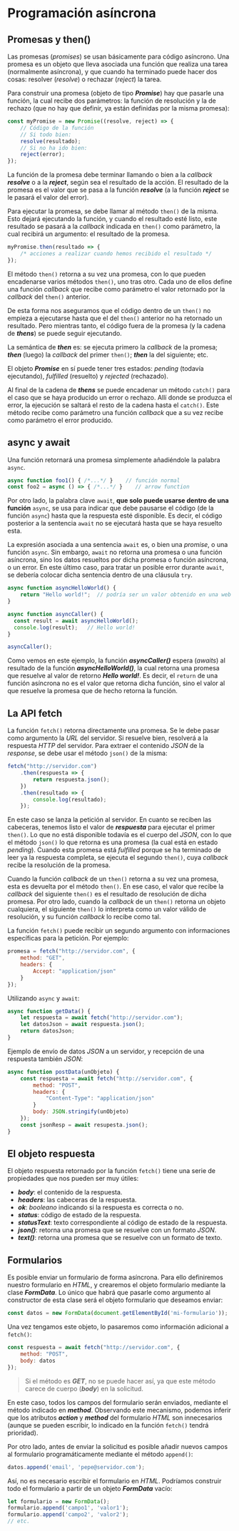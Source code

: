 # Programación asíncrona

## Promesas y then()

Las promesas (*promises*) se usan básicamente para código asíncrono. Una promesa es un objeto que lleva asociada una función que realiza una tarea (normalmente asíncrona), y que cuando ha terminado puede hacer dos cosas: resolver (*resolve*) o rechazar (*reject*) la tarea.

Para construir una promesa (objeto de tipo ***Promise***) hay que pasarle una función, la cual recibe dos parámetros: la función de resolución y la de rechazo (que no hay que definir, ya están definidas por la misma promesa):

```js
const myPromise = new Promise((resolve, reject) => {
    // Código de la función
    // Si todo bien:
    resolve(resultado);
    // Si no ha ido bien:
    reject(error);
});
```

La función de la promesa debe terminar llamando o bien a la *callback* ***resolve*** o a la ***reject***, según sea el resultado de la acción. El resultado de la promesa es el valor que se pasa a la función ***resolve*** (a la función ***reject*** se le pasará el valor del error).

Para ejecutar la promesa, se debe llamar al método `then()` de la misma. Esto dejará ejecutando la función, y cuando el resultado esté listo, este resultado se pasará a la *callback* indicada en `then()` como parámetro, la cual recibirá un argumento: el resultado de la promesa.

```js
myPromise.then(resultado => {
    /* acciones a realizar cuando hemos recibido el resultado */
});
```

El método `then()` retorna a su vez una promesa, con lo que pueden encadenarse varios métodos `then()`, uno tras otro. Cada uno de ellos define una función *callback* que recibe como parámetro el valor retornado por la *callback* del `then()` anterior.

De esta forma nos aseguramos que el código dentro de un `then()` no empieza a ejecutarse hasta que el del `then()` anterior no ha retornado un resultado. Pero mientras tanto, el código fuera de la promesa (y la cadena de ***thens***) se puede seguir ejecutando.

La semántica de ***then*** es: se ejecuta primero la *callback* de la promesa; ***then*** (luego) la *callback* del primer `then()`; ***then*** la del siguiente; etc.

El objeto ***Promise*** en sí puede tener tres estados: *pending* (todavía ejecutando), *fulfilled* (resuelto) y *rejected* (rechazado).

Al final de la cadena de ***thens*** se puede encadenar un método `catch()` para el caso que se haya producido un error o rechazo. Allí donde se produzca el error, la ejecución se saltará el resto de la cadena hasta el `catch()`. Este método recibe como parámetro una función *callback* que a su vez recibe como parámetro el error producido.

## async y await

Una función retornará una promesa simplemente añadiéndole la palabra `async`.

```js
async function foo1() { /*...*/ }    // función normal
const foo2 = async () => { /*...*/ }    // arrow function
```

Por otro lado, la palabra clave `await`, **que solo puede usarse dentro de una función** `async`, se usa para indicar que debe pausarse el código (de la función `async`) hasta que la respuesta esté disponible. Es decir, el código posterior a la sentencia `await` no se ejecutará hasta que se haya resuelto esta.

La expresión asociada a una sentencia `await` es, o bien una *promise*, o una función `async`. Sin embargo, `await` no retorna una promesa o una función asíncrona, sino los datos resueltos por dicha promesa o función asíncrona, o un error. En este último caso, para tratar un posible error durante `await`, se debería colocar dicha sentencia dentro de una cláusula `try`.

```js
async function asyncHelloWorld() {
    return "Hello world!";  // podría ser un valor obtenido en una web
}

async function asyncCaller() {
  const result = await asyncHelloWorld();
  console.log(result);   // Hello world!
}

asyncCaller();
```

Como vemos en este ejemplo, la función ***asyncCaller()*** espera (*awaits*) al resultado de la función ***asyncHelloWorld()***, la cual retorna una promesa que resuelve al valor de retorno ***Hello world!***. Es decir, el `return` de una función asíncrona no es el valor que retorna dicha función, sino el valor al que resuelve la promesa que de hecho retorna la función.

## La API fetch

La función `fetch()` retorna directamente una promesa. Se le debe pasar como argumento la *URL* del servidor. Si resuelve bien, resolverá a la respuesta *HTTP* del servidor. Para extraer el contenido *JSON* de la *response*, se debe usar el método `json()` de la misma:

```js
fetch("http://servidor.com")
    .then(respuesta => {
        return respuesta.json();
    })
    .then(resultado => {
        console.log(resultado);
    });
```

En este caso se lanza la petición al servidor. En cuanto se reciben las cabeceras, tenemos listo el valor de ***respuesta*** para ejecutar el primer `then()`. Lo que no está disponible todavía es el cuerpo del *JSON*, con lo que el método `json()` lo que retorna es una promesa (la cual está en estado *pending*). Cuando esta promesa está *fulfilled* porque se ha terminado de leer ya la respuesta completa, se ejecuta el segundo `then()`, cuya *callback* recibe la resolución de la promesa.

Cuando la función *callback* de un `then()` retorna a su vez una promesa, esta es devuelta por el método `then()`. En ese caso, el valor que recibe la *callback* del siguiente `then()` es el resultado de resolución de dicha promesa. Por otro lado, cuando la *callback* de un `then()` retorna un objeto cualquiera, el siguiente `then()` lo interpreta como un valor válido de resolución, y su función *callback* lo recibe como tal.

La función `fetch()` puede recibir un segundo argumento con informaciones específicas para la petición. Por ejemplo:

```js
promesa = fetch("http://servidor.com", {
    method: "GET",
    headers: {
        Accept: "application/json"
    }
});
```

Utilizando `async` y `await`:

```js
async function getData() {
    let respuesta = await fetch("http://servidor.com");
    let datosJson = await respuesta.json();
    return datosJson;
}
```

Ejemplo de envío de datos *JSON* a un servidor, y recepción de una respuesta también *JSON*:

```js
async function postData(unObjeto) {
    const respuesta = await fetch("http://servidor.com", {
        method: "POST",
        headers: {
            "Content-Type": "application/json"
        }
        body: JSON.stringify(unObjeto)
    });
    const jsonResp = await resupesta.json();
}
```

## El objeto respuesta

El objeto respuesta retornado por la función `fetch()` tiene una serie de propiedades que nos pueden ser muy útiles:

- ***body***: el contenido de la respuesta.
- ***headers***: las cabeceras de la respuesta.
- ***ok***: *booleano* indicando si la respuesta es correcta o no.
- ***status***: código de estado de la respuesta.
- ***statusText***: texto correspondiente al código de estado de la respuesta.
- ***json()***: retorna una promesa que se resuelve con un formato *JSON*.
- ***text()***: retorna una promesa que se resuelve con un formato de texto.

## Formularios

Es posible enviar un formulario de forma asíncrona. Para ello definiremos nuestro formulario en *HTML*, y crearemos el objeto formulario mediante la clase ***FormData***. Lo único que habrá que pasarle como argumento al constructor de esta clase será el objeto formulario que deseamos enviar:

```javascript
const datos = new FormData(document.getElementById('mi-formulario'));
```

Una vez tengamos este objeto, lo pasaremos como información adicional a `fetch()`:

```javascript
const respuesta = await fetch("http://servidor.com", {
    method: "POST",
    body: datos
});
```

> Si el método es ***GET***, no se puede hacer así, ya que este método carece de cuerpo (***body***) en la solicitud.

En este caso, todos los campos del formulario serán enviados, mediante el método indicado en ***method***. Observando este mecanismo, podemos inferir que los atributos ***action*** y ***method*** del formulario *HTML* son innecesarios (aunque se pueden escribir, lo indicado en la función `fetch()` tendrá prioridad).

Por otro lado, antes de enviar la solicitud es posible añadir nuevos campos al formulario programáticamente mediante el método `append()`:

```javascript
datos.append('email', 'pepe@servidor.com');
```

Así, no es necesario escribir el formulario en *HTML*. Podríamos construir todo el formulario a partir de un objeto ***FormData*** vacío:

```javascript
let formulario = new FormData();
formulario.append('campo1', 'valor1');
formulario.append('campo2', 'valor2');
// etc.
```
